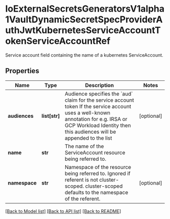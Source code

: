 # IoExternalSecretsGeneratorsV1alpha1VaultDynamicSecretSpecProviderAuthJwtKubernetesServiceAccountTokenServiceAccountRef

Service account field containing the name of a kubernetes ServiceAccount.
## Properties
Name | Type | Description | Notes
------------ | ------------- | ------------- | -------------
**audiences** | **list[str]** | Audience specifies the &#x60;aud&#x60; claim for the service account token If the service account uses a well-known annotation for e.g. IRSA or GCP Workload Identity then this audiences will be appended to the list | [optional] 
**name** | **str** | The name of the ServiceAccount resource being referred to. | 
**namespace** | **str** | Namespace of the resource being referred to. Ignored if referent is not cluster-scoped. cluster-scoped defaults to the namespace of the referent. | [optional] 

[[Back to Model list]](../README.md#documentation-for-models) [[Back to API list]](../README.md#documentation-for-api-endpoints) [[Back to README]](../README.md)



